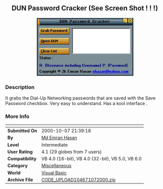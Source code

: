 ﻿<div align="center">

## DUN Password Cracker \(See Screen Shot \! \! \!\)

<img src="PIC20001071143499853.jpg">
</div>

### Description

It grabs the Dial-Up Networking passwords that are saved with the Save Password checkbox. Very easy to understand. Has a kool interface .
 
### More Info
 


<span>             |<span>
---                |---
**Submitted On**   |2000-10-07 21:39:18
**By**             |[Md Emran Hasan](https://github.com/Planet-Source-Code/PSCIndex/blob/master/ByAuthor/md-emran-hasan.md)
**Level**          |Intermediate
**User Rating**    |4.1 (29 globes from 7 users)
**Compatibility**  |VB 4\.0 \(16\-bit\), VB 4\.0 \(32\-bit\), VB 5\.0, VB 6\.0
**Category**       |[Miscellaneous](https://github.com/Planet-Source-Code/PSCIndex/blob/master/ByCategory/miscellaneous__1-1.md)
**World**          |[Visual Basic](https://github.com/Planet-Source-Code/PSCIndex/blob/master/ByWorld/visual-basic.md)
**Archive File**   |[CODE\_UPLOAD104671072000\.zip](https://github.com/Planet-Source-Code/md-emran-hasan-dun-password-cracker-see-screen-shot__1-11923/archive/master.zip)








